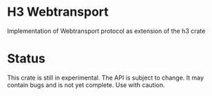 # H3 Webtransport

Implementation of Webtransport protocol as extension of the h3 crate

# Status
This crate is still in experimental. The API is subject to change. It may contain bugs and is not yet complete. Use with caution.
